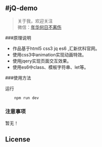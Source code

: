 #jQ-demo
-------------

> 关于我，欢迎关注<br>
  微信：[年华何日不离伤](tao907546766)



###原理说明

* 作品基于html5 css3 jq es6 ,汇新优科官网。
* 使用css3中animation实现动画特效。
* 使用jqery实现页面交互效果。
* 使用es6中class、模板字符串、let等。


###使用方法

  运行

		npm run dev

### 注意事项

 暂无！


## License


